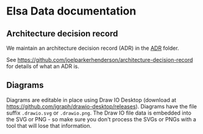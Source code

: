 # Elsa Data documentation

## Architecture decision record

We maintain an architecture decision record (ADR) in the
[ADR](adr) folder.

See https://github.com/joelparkerhenderson/architecture-decision-record
for details of what an ADR is.

## Diagrams

Diagrams are editable in place using Draw IO Desktop (download at
https://github.com/jgraph/drawio-desktop/releases). Diagrams have the
file suffix `.drawio.svg` or `.drawio.png`. The Draw IO file data is embedded
into the SVG or PNG - so make sure you don't process the SVGs or PNGs with a
tool that will lose that information.
